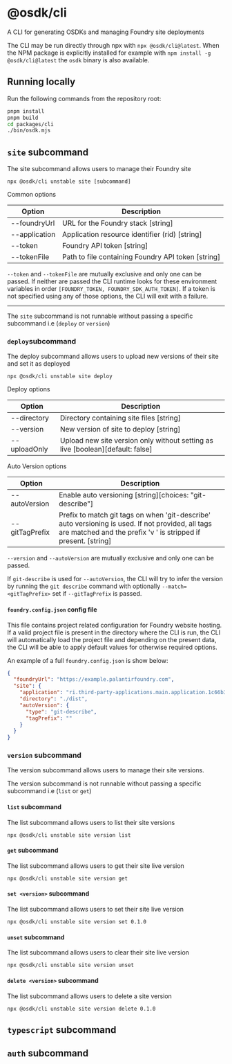 # @osdk/cli

A CLI for generating OSDKs and managing Foundry site deployments

The CLI may be run directly through npx with `npx @osdk/cli@latest`. When the NPM package is explicitly installed for example with `npm install -g @osdk/cli@latest` the `osdk` binary is also available.

## Running locally

Run the following commands from the repository root:

```sh
pnpm install
pnpm build
cd packages/cli
./bin/osdk.mjs
```

## `site` subcommand

The site subcommand allows users to manage their Foundry site

```
npx @osdk/cli unstable site [subcommand]
```

Common options

| Option        | Description                                        |
| ------------- | -------------------------------------------------- |
| --foundryUrl  | URL for the Foundry stack [string]                 |
| --application | Application resource identifier (rid) [string]     |
| --token       | Foundry API token [string]                         |
| --tokenFile   | Path to file containing Foundry API token [string] |

`--token` and `--tokenFile` are mutually exclusive and only one can be passed. If neither are passed the CLI runtime looks for these environment variables in order `[FOUNDRY_TOKEN, FOUNDRY_SDK_AUTH_TOKEN]`. If a token is not specified using any of those options, the CLI will exit with a failure.

---

The `site` subcommand is not runnable without passing a specific subcommand i.e (`deploy` or `version`)

### `deploy`subcommand

The deploy subcommand allows users to upload new versions of their site and set it as deployed

```
npx @osdk/cli unstable site deploy
```

Deploy options

| Option       | Description                                                                    |
| ------------ | ------------------------------------------------------------------------------ |
| --directory  | Directory containing site files [string]                                       |
| --version    | New version of site to deploy [string]                                         |
| --uploadOnly | Upload new site version only without setting as live [boolean][default: false] |

Auto Version options

| Option         | Description                                                                                                                                                         |
| -------------- | ------------------------------------------------------------------------------------------------------------------------------------------------------------------- |
| --autoVersion  | Enable auto versioning [string][choices: "git-describe"]                                                                                                            |
| --gitTagPrefix | Prefix to match git tags on when 'git-describe' auto versioning is used. If not provided, all tags are matched and the prefix 'v ' is stripped if present. [string] |

`--version` and `--autoVersion` are mutually exclusive and only one can be passed.

If `git-describe` is used for `--autoVersion`, the CLI will try to infer the version by running the `git describe` command with optionally `--match=<gitTagPrefix>` set if `--gitTagPrefix` is passed.

#### `foundry.config.json` config file

This file contains project related configuration for Foundry website hosting. If a valid project file is present in the directory where the CLI is run, the CLI will automatically load the project file and depending on the present data, the CLI will be able to apply default values for otherwise required options.

An example of a full `foundry.config.json` is show below:

```json
{
  "foundryUrl": "https://example.palantirfoundry.com",
  "site": {
    "application": "ri.third-party-applications.main.application.1c66b352-4e00-40d2-995d-061c9d533ace",
    "directory": "./dist",
    "autoVersion": {
      "type": "git-describe",
      "tagPrefix": ""
    }
  }
}
```

### `version` subcommand

The version subcommand allows users to manage their site versions.

The version subcommand is not runnable without passing a specific subcommand i.e (`list` or `get`)

#### `list` subcommand

The list subcommand allows users to list their site versions

```
npx @osdk/cli unstable site version list
```

#### `get` subcommand

The list subcommand allows users to get their site live version

```
npx @osdk/cli unstable site version get
```

#### `set <version>` subcommand

The list subcommand allows users to set their site live version

```
npx @osdk/cli unstable site version set 0.1.0
```

#### `unset` subcommand

The list subcommand allows users to clear their site live version

```
npx @osdk/cli unstable site version unset
```

#### `delete <version>` subcommand

The list subcommand allows users to delete a site version

```
npx @osdk/cli unstable site version delete 0.1.0
```

## `typescript` subcommand

## `auth` subcommand
